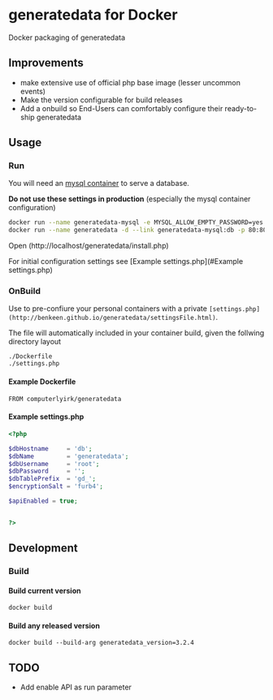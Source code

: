 # generatedata for Docker
Docker packaging of generatedata

## Improvements

- make extensive use of official php base image (lesser uncommon events)
- Make the version configurable for build releases
- Add a onbuild so End-Users can comfortably configure their ready-to-ship generatedata

## Usage

### Run

You will need an [mysql container](https://hub.docker.com/_/mysql/) to serve a database.

**Do not use these settings in production** (especially the mysql container configuration)

```bash
docker run --name generatedata-mysql -e MYSQL_ALLOW_EMPTY_PASSWORD=yes -e MYSQL_DATABASE=generatedata -d mysql:5.7 && \
docker run --name generatedata -d --link generatedata-mysql:db -p 80:80 computerlyrik/generatedata
```

Open (http://localhost/generatedata/install.php)

For initial configuration settings see [Example settings.php](#Example settings.php)

### OnBuild

Use to pre-confiure your personal containers with a private `[settings.php](http://benkeen.github.io/generatedata/settingsFile.html)`.

The file will automatically included in your container build, given the follwing directory layout

```
./Dockerfile
./settings.php
```

#### Example Dockerfile

```
FROM computerlyirk/generatedata
```

#### Example settings.php

```php
<?php

$dbHostname     = 'db';
$dbName         = 'generatedata';
$dbUsername     = 'root';
$dbPassword     = '';
$dbTablePrefix  = 'gd_';
$encryptionSalt = 'furb4';

$apiEnabled = true;


?>
```
## Development


### Build

#### Build current version

```docker build```

#### Build any released version

```docker build --build-arg generatedata_version=3.2.4```



## TODO
- Add enable API as run parameter
